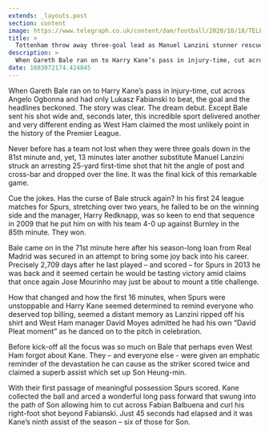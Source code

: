 ```yaml
--- 
extends: _layouts.post 
section: content 
image: https://www.telegraph.co.uk/content/dam/football/2020/10/18/TELEMMGLPICT000242287035_trans_NvBQzQNjv4BqQbIAlMgBBjstqL9vckGEluhAFAI_f6ud569StXyOKH0.jpeg?impolicy=logo-overlay 
title: > 
  Tottenham throw away three-goal lead as Manuel Lanzini stunner rescues point for West Ham 
description: > 
  When Gareth Bale ran on to Harry Kane’s pass in injury-time, cut across Angelo Ogbonna and had only Lukasz Fabianski to beat, the goal and the headlines beckoned.Except Bale sent his shot wide and, seconds later, this incredible sport delivered another and very different ending as West Ham claimed the most unlikely point in the history of the Premier League.Before kick-off all the focus was so much on Bale that perhaps even West Ham forgot about Kane.With their first passage of meaningful possession Spurs scored.Just 45 seconds had elapsed and it was Kane’s ninth assist of the season – six of those for Son. 
date: 1603072174.424845 
--- 
```

<div><p>When Gareth Bale ran on to Harry Kane&#8217;s pass in injury-time, cut across Angelo Ogbonna and had only Lukasz Fabianski to beat, the goal and the headlines beckoned. The story was clear. The dream debut. Except Bale sent his shot wide and, seconds later, this incredible sport delivered another and very different ending as West Ham claimed the most unlikely point in the history of the Premier League.</p>
<p>Never before has a team not lost when they were three goals down in the 81st&#160;minute and, yet, 13 minutes later another substitute Manuel Lanzini struck an arresting 25-yard first-time shot that hit the angle of post and cross-bar and dropped over the line. It was the final kick of this remarkable game.</p>
<p>Cue the jokes. Has the curse of Bale struck again? In his first 24 league matches for Spurs, stretching over two years, he failed to be on the winning side and the&#160;manager, Harry Redknapp, was so keen to end that sequence in 2009 that he put him on with his team 4-0 up against Burnley in the 85th&#160;minute. They won.</p>
<p>Bale came on in the 71st&#160;minute here after his season-long loan from Real Madrid was secured in an attempt to bring some joy back into his career. Precisely 2,709 days after he last played &#8211; and scored &#8211; for Spurs in 2013 he was back and it seemed certain he would be tasting victory amid claims that once again Jose Mourinho may just be about to mount a title challenge.</p>
<p>How that changed and how the first 16 minutes, when Spurs were unstoppable and Harry Kane seemed determined to remind everyone who deserved top billing, seemed a distant memory as Lanzini ripped off his shirt and West Ham manager David Moyes admitted he had his own &#8220;David Pleat moment&#8221; as he danced on to the pitch in celebration.</p>
<p>Before kick-off all the focus was so much on Bale that perhaps even West Ham forgot about Kane. They &#8211; and everyone else - were given an emphatic reminder of the devastation he can cause as the striker scored twice and claimed a superb assist which set up&#160;Son Heung-min.</p>
<p>With their first passage of meaningful possession Spurs scored. Kane collected the ball and arced a wonderful long pass forward that swung into the path of Son allowing him to cut across Fabian Balbuena and curl his right-foot&#160;shot beyond Fabianski. Just 45 seconds had elapsed and it was Kane&#8217;s ninth assist of the season &#8211; six of those for Son.</p>
</div>